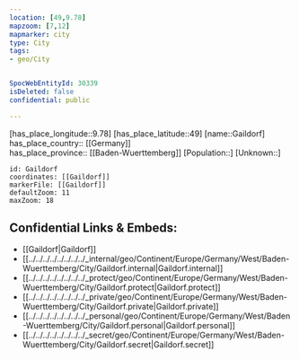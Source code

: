 ```yaml
---
location: [49,9.78] 
mapzoom: [7,12] 
mapmarker: city 
type: City
tags:
- geo/City


SpocWebEntityId: 30339
isDeleted: false
confidential: public

---
```

[has_place_longitude::9.78] 
[has_place_latitude::49] 
[name::Gaildorf] 
has_place_country:: [[Germany]]  
has_place_province:: [[Baden-Wuerttemberg]] 
[Population::] 
[Unknown::] 


```leaflet
id: Gaildorf
coordinates: [[Gaildorf]] 
markerFile: [[Gaildorf]] 
defaultZoom: 11 
maxZoom: 18
```


## Confidential Links & Embeds: 
- [[Gaildorf|Gaildorf]]  
- [[../../../../../../../../_internal/geo/Continent/Europe/Germany/West/Baden-Wuerttemberg/City/Gaildorf.internal|Gaildorf.internal]] 
- [[../../../../../../../../_protect/geo/Continent/Europe/Germany/West/Baden-Wuerttemberg/City/Gaildorf.protect|Gaildorf.protect]] 
- [[../../../../../../../../_private/geo/Continent/Europe/Germany/West/Baden-Wuerttemberg/City/Gaildorf.private|Gaildorf.private]] 
- [[../../../../../../../../_personal/geo/Continent/Europe/Germany/West/Baden-Wuerttemberg/City/Gaildorf.personal|Gaildorf.personal]] 
- [[../../../../../../../../_secret/geo/Continent/Europe/Germany/West/Baden-Wuerttemberg/City/Gaildorf.secret|Gaildorf.secret]] 
